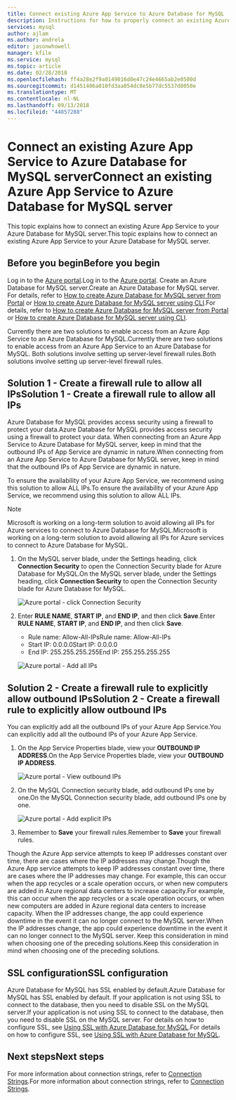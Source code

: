 ```yaml
---
title: Connect existing Azure App Service to Azure Database for MySQL
description: Instructions for how to properly connect an existing Azure App Service to Azure Database for MySQL
services: mysql
author: ajlam
ms.author: andrela
editor: jasonwhowell
manager: kfile
ms.service: mysql
ms.topic: article
ms.date: 02/28/2018
ms.openlocfilehash: ff4a28e2f9a0149016d0e47c24e4665ab2e0500d
ms.sourcegitcommit: d1451406a010fd3aa854dc8e5b77dc5537d8050e
ms.translationtype: MT
ms.contentlocale: nl-NL
ms.lasthandoff: 09/13/2018
ms.locfileid: "44857288"
---
```

# <a name="connect-an-existing-azure-app-service-to-azure-database-for-mysql-server"></a><span data-ttu-id="a2ea1-103">Connect an existing Azure App Service to Azure Database for MySQL server</span><span class="sxs-lookup"><span data-stu-id="a2ea1-103">Connect an existing Azure App Service to Azure Database for MySQL server</span></span>
<span data-ttu-id="a2ea1-104">This topic explains how to connect an existing Azure App Service to your Azure Database for MySQL server.</span><span class="sxs-lookup"><span data-stu-id="a2ea1-104">This topic explains how to connect an existing Azure App Service to your Azure Database for MySQL server.</span></span>

## <a name="before-you-begin"></a><span data-ttu-id="a2ea1-105">Before you begin</span><span class="sxs-lookup"><span data-stu-id="a2ea1-105">Before you begin</span></span>
<span data-ttu-id="a2ea1-106">Log in to the [Azure portal](https://portal.azure.com).</span><span class="sxs-lookup"><span data-stu-id="a2ea1-106">Log in to the [Azure portal](https://portal.azure.com).</span></span> <span data-ttu-id="a2ea1-107">Create an Azure Database for MySQL server.</span><span class="sxs-lookup"><span data-stu-id="a2ea1-107">Create an Azure Database for MySQL server.</span></span> <span data-ttu-id="a2ea1-108">For details, refer to [How to create Azure Database for MySQL server from Portal](quickstart-create-mysql-server-database-using-azure-portal.md) or [How to create Azure Database for MySQL server using CLI](quickstart-create-mysql-server-database-using-azure-cli.md).</span><span class="sxs-lookup"><span data-stu-id="a2ea1-108">For details, refer to [How to create Azure Database for MySQL server from Portal](quickstart-create-mysql-server-database-using-azure-portal.md) or [How to create Azure Database for MySQL server using CLI](quickstart-create-mysql-server-database-using-azure-cli.md).</span></span>

<span data-ttu-id="a2ea1-109">Currently there are two solutions to enable access from an Azure App Service to an Azure Database for MySQL.</span><span class="sxs-lookup"><span data-stu-id="a2ea1-109">Currently there are two solutions to enable access from an Azure App Service to an Azure Database for MySQL.</span></span> <span data-ttu-id="a2ea1-110">Both solutions involve setting up server-level firewall rules.</span><span class="sxs-lookup"><span data-stu-id="a2ea1-110">Both solutions involve setting up server-level firewall rules.</span></span>

## <a name="solution-1---create-a-firewall-rule-to-allow-all-ips"></a><span data-ttu-id="a2ea1-111">Solution 1 - Create a firewall rule to allow all IPs</span><span class="sxs-lookup"><span data-stu-id="a2ea1-111">Solution 1 - Create a firewall rule to allow all IPs</span></span>
<span data-ttu-id="a2ea1-112">Azure Database for MySQL provides access security using a firewall to protect your data.</span><span class="sxs-lookup"><span data-stu-id="a2ea1-112">Azure Database for MySQL provides access security using a firewall to protect your data.</span></span> <span data-ttu-id="a2ea1-113">When connecting from an Azure App Service to Azure Database for MySQL server, keep in mind that the outbound IPs of App Service are dynamic in nature.</span><span class="sxs-lookup"><span data-stu-id="a2ea1-113">When connecting from an Azure App Service to Azure Database for MySQL server, keep in mind that the outbound IPs of App Service are dynamic in nature.</span></span> 

<span data-ttu-id="a2ea1-114">To ensure the availability of your Azure App Service, we recommend using this solution to allow ALL IPs.</span><span class="sxs-lookup"><span data-stu-id="a2ea1-114">To ensure the availability of your Azure App Service, we recommend using this solution to allow ALL IPs.</span></span>

> [!NOTE]
> <span data-ttu-id="a2ea1-115">Microsoft is working on a long-term solution to avoid allowing all IPs for Azure services to connect to Azure Database for MySQL.</span><span class="sxs-lookup"><span data-stu-id="a2ea1-115">Microsoft is working on a long-term solution to avoid allowing all IPs for Azure services to connect to Azure Database for MySQL.</span></span>

1. <span data-ttu-id="a2ea1-116">On the MySQL server blade, under the Settings heading, click **Connection Security** to open the Connection Security blade for Azure Database for MySQL.</span><span class="sxs-lookup"><span data-stu-id="a2ea1-116">On the MySQL server blade, under the Settings heading, click **Connection Security** to open the Connection Security blade for Azure Database for MySQL.</span></span>

   ![Azure portal - click Connection Security](./media/howto-manage-firewall-using-portal/1-connection-security.png)

2. <span data-ttu-id="a2ea1-118">Enter **RULE NAME**, **START IP**, and **END IP**, and then click **Save**.</span><span class="sxs-lookup"><span data-stu-id="a2ea1-118">Enter **RULE NAME**, **START IP**, and **END IP**, and then click **Save**.</span></span>
   - <span data-ttu-id="a2ea1-119">Rule name: Allow-All-IPs</span><span class="sxs-lookup"><span data-stu-id="a2ea1-119">Rule name: Allow-All-IPs</span></span>
   - <span data-ttu-id="a2ea1-120">Start IP: 0.0.0.0</span><span class="sxs-lookup"><span data-stu-id="a2ea1-120">Start IP: 0.0.0.0</span></span>
   - <span data-ttu-id="a2ea1-121">End IP: 255.255.255.255</span><span class="sxs-lookup"><span data-stu-id="a2ea1-121">End IP: 255.255.255.255</span></span>

   ![Azure portal - Add all IPs](./media/howto-connect-webapp/1_2-add-all-ips.png)

## <a name="solution-2---create-a-firewall-rule-to-explicitly-allow-outbound-ips"></a><span data-ttu-id="a2ea1-123">Solution 2 - Create a firewall rule to explicitly allow outbound IPs</span><span class="sxs-lookup"><span data-stu-id="a2ea1-123">Solution 2 - Create a firewall rule to explicitly allow outbound IPs</span></span>
<span data-ttu-id="a2ea1-124">You can explicitly add all the outbound IPs of your Azure App Service.</span><span class="sxs-lookup"><span data-stu-id="a2ea1-124">You can explicitly add all the outbound IPs of your Azure App Service.</span></span>

1. <span data-ttu-id="a2ea1-125">On the App Service Properties blade, view your **OUTBOUND IP ADDRESS**.</span><span class="sxs-lookup"><span data-stu-id="a2ea1-125">On the App Service Properties blade, view your **OUTBOUND IP ADDRESS**.</span></span>

   ![Azure portal - View outbound IPs](./media/howto-connect-webapp/2_1-outbound-ip-address.png)

2. <span data-ttu-id="a2ea1-127">On the MySQL Connection security blade, add outbound IPs one by one.</span><span class="sxs-lookup"><span data-stu-id="a2ea1-127">On the MySQL Connection security blade, add outbound IPs one by one.</span></span>

   ![Azure portal - Add explicit IPs](./media/howto-connect-webapp/2_2-add-explicit-ips.png)

3. <span data-ttu-id="a2ea1-129">Remember to **Save** your firewall rules.</span><span class="sxs-lookup"><span data-stu-id="a2ea1-129">Remember to **Save** your firewall rules.</span></span>

<span data-ttu-id="a2ea1-130">Though the Azure App service attempts to keep IP addresses constant over time, there are cases where the IP addresses may change.</span><span class="sxs-lookup"><span data-stu-id="a2ea1-130">Though the Azure App service attempts to keep IP addresses constant over time, there are cases where the IP addresses may change.</span></span> <span data-ttu-id="a2ea1-131">For example, this can occur when the app recycles or a scale operation occurs, or when new computers are added in Azure regional data centers to increase capacity.</span><span class="sxs-lookup"><span data-stu-id="a2ea1-131">For example, this can occur when the app recycles or a scale operation occurs, or when new computers are added in Azure regional data centers to increase capacity.</span></span> <span data-ttu-id="a2ea1-132">When the IP addresses change, the app could experience downtime in the event it can no longer connect to the MySQL server.</span><span class="sxs-lookup"><span data-stu-id="a2ea1-132">When the IP addresses change, the app could experience downtime in the event it can no longer connect to the MySQL server.</span></span> <span data-ttu-id="a2ea1-133">Keep this consideration in mind when choosing one of the preceding solutions.</span><span class="sxs-lookup"><span data-stu-id="a2ea1-133">Keep this consideration in mind when choosing one of the preceding solutions.</span></span>

## <a name="ssl-configuration"></a><span data-ttu-id="a2ea1-134">SSL configuration</span><span class="sxs-lookup"><span data-stu-id="a2ea1-134">SSL configuration</span></span>
<span data-ttu-id="a2ea1-135">Azure Database for MySQL has SSL enabled by default.</span><span class="sxs-lookup"><span data-stu-id="a2ea1-135">Azure Database for MySQL has SSL enabled by default.</span></span> <span data-ttu-id="a2ea1-136">If your application is not using SSL to connect to the database, then you need to disable SSL on the MySQL server.</span><span class="sxs-lookup"><span data-stu-id="a2ea1-136">If your application is not using SSL to connect to the database, then you need to disable SSL on the MySQL server.</span></span> <span data-ttu-id="a2ea1-137">For details on how to configure SSL, see [Using SSL with Azure Database for MySQL](howto-configure-ssl.md).</span><span class="sxs-lookup"><span data-stu-id="a2ea1-137">For details on how to configure SSL, see [Using SSL with Azure Database for MySQL](howto-configure-ssl.md).</span></span>

## <a name="next-steps"></a><span data-ttu-id="a2ea1-138">Next steps</span><span class="sxs-lookup"><span data-stu-id="a2ea1-138">Next steps</span></span>
<span data-ttu-id="a2ea1-139">For more information about connection strings, refer to [Connection Strings](howto-connection-string.md).</span><span class="sxs-lookup"><span data-stu-id="a2ea1-139">For more information about connection strings, refer to [Connection Strings](howto-connection-string.md).</span></span>

